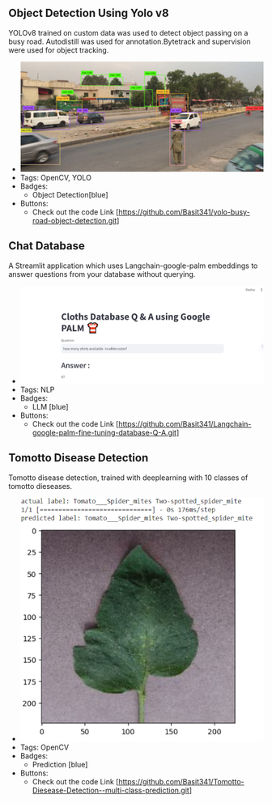 ## Object Detection Using Yolo v8
YOLOv8 trained on custom data was used to detect object passing on a busy road. Autodistill was used for annotation.Bytetrack and supervision were used for object tracking.
- ![600x200](../assets/yolo.png)
- Tags: OpenCV, YOLO
- Badges:
  - Object Detection[blue]
- Buttons:
  - Check out the code Link [https://github.com/Basit341/yolo-busy-road-object-detection.git]

## Chat Database
A Streamlit application which uses Langchain-google-palm embeddings to answer questions from your database without querying.
- ![600x200](../assets/streamlit.png)
- Tags: NLP
- Badges:
  - LLM [blue]
- Buttons:
  - Check out the code Link [https://github.com/Basit341/Langchain-google-palm-fine-tuning-database-Q-A.git]

## Tomotto Disease Detection
Tomotto disease detection, trained with deeplearning with 10 classes of tomotto dieseases.
- ![600x200](../assets/tomotto.png)
- Tags: OpenCV
- Badges:
  - Prediction [blue]
- Buttons:
  - Check out the code Link [https://github.com/Basit341/Tomotto-Diesease-Detection--multi-class-prediction.git]